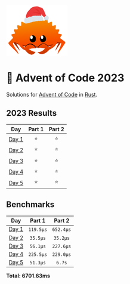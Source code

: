 <img src="./.assets/christmas_ferris.png" width="164">

# 🎄 Advent of Code 2023

Solutions for [Advent of Code](https://adventofcode.com/) in [Rust](https://www.rust-lang.org/).

<!--- advent_readme_stars table --->
## 2023 Results

| Day | Part 1 | Part 2 |
| :---: | :---: | :---: |
| [Day 1](https://adventofcode.com/2023/day/1) | ⭐ | ⭐ |
| [Day 2](https://adventofcode.com/2023/day/2) | ⭐ | ⭐ |
| [Day 3](https://adventofcode.com/2023/day/3) | ⭐ | ⭐ |
| [Day 4](https://adventofcode.com/2023/day/4) | ⭐ | ⭐ |
| [Day 5](https://adventofcode.com/2023/day/5) | ⭐ | ⭐ |
<!--- advent_readme_stars table --->

<!--- benchmarking table --->
## Benchmarks

| Day | Part 1 | Part 2 |
| :---: | :---: | :---:  |
| [Day 1](./src/bin/01.rs) | `119.5µs` | `652.4µs` |
| [Day 2](./src/bin/02.rs) | `35.5µs` | `35.2µs` |
| [Day 3](./src/bin/03.rs) | `56.1µs` | `227.6µs` |
| [Day 4](./src/bin/04.rs) | `225.5µs` | `229.0µs` |
| [Day 5](./src/bin/05.rs) | `51.3µs` | `6.7s` |

**Total: 6701.63ms**
<!--- benchmarking table --->
